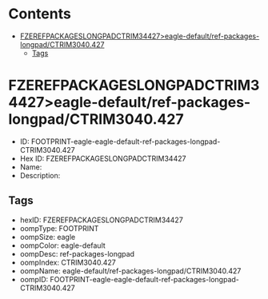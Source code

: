 



Contents
========

* [FZEREFPACKAGESLONGPADCTRIM34427>eagle-default/ref-packages-longpad/CTRIM3040.427](#fzerefpackageslongpadctrim34427eagle-defaultref-packages-longpadctrim3040427)
	* [Tags](#tags)

# FZEREFPACKAGESLONGPADCTRIM34427>eagle-default/ref-packages-longpad/CTRIM3040.427

- ID: FOOTPRINT-eagle-eagle-default-ref-packages-longpad-CTRIM3040.427
- Hex ID: FZEREFPACKAGESLONGPADCTRIM34427
- Name: 
- Description: 

## Tags

- hexID: FZEREFPACKAGESLONGPADCTRIM34427
- oompType: FOOTPRINT
- oompSize: eagle
- oompColor: eagle-default
- oompDesc: ref-packages-longpad
- oompIndex: CTRIM3040.427
- oompName: eagle-default/ref-packages-longpad/CTRIM3040.427
- oompID: FOOTPRINT-eagle-eagle-default-ref-packages-longpad-CTRIM3040.427
